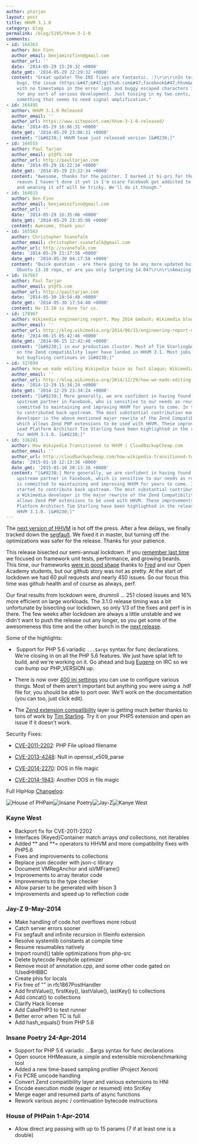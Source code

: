 ```yaml
---
author: ptarjan
layout: post
title: HHVM 3.1.0
category: blog
permalink: /blog/5195/hhvm-3-1-0
comments:
- id: 164363
  author: Ben Finn
  author_email: benjaminzfinn@gmail.com
  author_url: ''
  date: '2014-05-29 15:29:32 +0000'
  date_gmt: '2014-05-29 22:29:32 +0000'
  content: "Great update! The INI fixes are fantastic. :)\r\n\r\nIn terms of major
    bugs, the issue (https:&#47;&#47;github.com&#47;facebook&#47;hhvm&#47;issues&#47;2589)
    with no timestamps in the error logs and buggy escaped characters is fairly major
    for any sort of serious development. Just tossing in my two cents, in terms of
    something that seems to need signal amplification."
- id: 164495
  author: HHVM 3.1.0 Released
  author_email: ''
  author_url: https://www.sitepoint.com/hhvm-3-1-0-released/
  date: '2014-05-29 16:06:31 +0000'
  date_gmt: '2014-05-29 23:06:31 +0000'
  content: "[&#8230;] HHVM team just released version [&#8230;]"
- id: 164555
  author: Paul Tarjan
  author_email: pt@fb.com
  author_url: http://paultarjan.com
  date: '2014-05-29 16:22:34 +0000'
  date_gmt: '2014-05-29 23:22:34 +0000'
  content: "Awesome, thanks for the pointer. I marked it hi-pri for the team.\r\n\r\nThe
    reason I haven't done it yet is I'm scare facebook got addicted to the old behavior
    and weaning it off will be tricky. We'll do it though."
- id: 164615
  author: Ben Finn
  author_email: benjaminzfinn@gmail.com
  author_url: ''
  date: '2014-05-29 16:35:06 +0000'
  date_gmt: '2014-05-29 23:35:06 +0000'
  content: Awesome, thank you!
- id: 165563
  author: Christopher Svanefalk
  author_email: christopher.svanefalk@gmail.com
  author_url: http://svanefalk.com
  date: '2014-05-29 21:17:56 +0000'
  date_gmt: '2014-05-30 04:17:56 +0000'
  content: "Quick question - are there going to be any more updated builds for the
    Ubuntu 13.10 repo, or are you only targeting 14.04?\r\n\r\nAmazing work :)"
- id: 167867
  author: Paul Tarjan
  author_email: pt@fb.com
  author_url: http://paultarjan.com
  date: '2014-05-30 10:54:40 +0000'
  date_gmt: '2014-05-30 17:54:40 +0000'
  content: No 13.10 is done for us.
- id: 178967
  author: Wikimedia engineering report, May 2014 &mdash; Wikimedia blog
  author_email: ''
  author_url: http://blog.wikimedia.org/2014/06/15/engineering-report-may-2014/
  date: '2014-06-15 05:42:46 +0000'
  date_gmt: '2014-06-15 12:42:46 +0000'
  content: "[&#8230;] in our production cluster. Most of Tim Starling&#8217;s work
    on the Zend compatibility layer have landed in HHVM 3.1. Most jobs are working,
    but bugfixing continues on [&#8230;]"
- id: 327899
  author: How we made editing Wikipedia twice as fast &laquo; Wikimedia blog
  author_email: ''
  author_url: http://blog.wikimedia.org/2014/12/29/how-we-made-editing-wikipedia-twice-as-fast/
  date: '2014-12-29 15:34:24 +0000'
  date_gmt: '2014-12-29 23:34:24 +0000'
  content: "[&#8230;] More generally, we are confident in having found a strong, capable
    upstream partner in Facebook, who is sensitive to our needs as reusers, and is
    committed to maintaining and improving HHVM for years to come. In turn, we started
    to contributed back upstream. The most substantial contribution made by a Wikimedia
    developer is the above mentioned major rewrite of the Zend Compatibility Layer,
    which allows Zend PHP extensions to be used with HHVM. These improvements by WMF
    Lead Platform Architect Tim Starling have been highlighted in the release notes
    for HHVM 3.1.0. [&#8230;]"
- id: 336281
  author: How Wikipedia Transitioned to HHVM | CloudBackupCheap.com
  author_email: ''
  author_url: http://cloudbackupcheap.com/how-wikipedia-transitioned-to-hhvm/
  date: '2015-01-10 12:13:36 +0000'
  date_gmt: '2015-01-10 20:13:36 +0000'
  content: "[&#8230;] More generally, we are confident in having found a strong, capable
    upstream partner in Facebook, which is sensitive to our needs as reusers, and
    is committed to maintaining and improving HHVM for years to come. In turn, we
    started to contribute back upstream. The most substantial contribution made by
    a Wikimedia developer is the major rewrite of the Zend Compatibility Layer, which
    allows Zend PHP extensions to be used with HHVM. These improvements by WMF Lead
    Platform Architect Tim Starling have been highlighted in the release notes for
    HHVM 3.1.0. [&#8230;]"
---
```


The [next version of HHVM](https://github.com/facebook/hhvm/wiki/Prebuilt%20Packages%20for%20HHVM) is hot off the press. After a few delays, we finally tracked down the [segfault](https://github.com/facebook/hhvm/commit/be654dd35a50b0c5a6918b376b5d168fdd00be25). We fixed it in master, but turning off the optimizations was safer for the release. Thanks for your patience.

<!--truncate-->

This release bisected our semi-annual lockdown. If you [remember last time ](http://hhvm.com/blog/2813/we-are-the-98-5-and-the-16)we focused on framework unit tests, performance, and growing beards. This time, our frameworks [were in good shape](http://hhvm.com/blog/4841/compatibility-update) thanks to [Fred](https://github.com/fredemmott/) and our Open Academy students, but our github story was not as pretty. At the start of lockdown we had 60 pull requests and nearly 450 issues. So our focus this time was github health and of course as always, perf.

Our final results from lockdown were, drumroll ... 251 closed issues and 16% more efficient on large workloads. The 3.1.0 release timing was a bit unfortunate by bisecting our lockdown, so only 1/3 of the fixes and perf is in there. The few weeks after lockdown are always a little unstable and we didn't want to push the release out any longer, so you get some of the awesomeness this time and the other bunch in the [next release](https://github.com/facebook/hhvm/wiki/Release%20Schedule).

Some of the highlights:




  *  Support for PHP 5.6 variadic `...$args` syntax for func declarations. We're closing in on all the PHP 5.6 features. We just have splat left to build, and we're working on it. Go ahead and bug [Eugene](https://github.com/elgenie) on IRC so we can bump our PHP_VERSION up.


  * There is now over [400 ini settings](https://github.com/facebook/hhvm/wiki/INI%20Settings) you can use to configure various things. Most of them aren't important but anything you were using a .hdf file for, you should be able to port over. We'll work on the documentation (you can too, just click edit).


  * The [Zend extension compatibility](https://github.com/facebook/hhvm/tree/master/hphp/runtime/ext_zend_compat) layer is getting much better thanks to tons of work by [Tim Starling](https://github.com/tstarling). Try it on your PHP5 extension and open an issue if it doesn't work.


Security Fixes:


  * [CVE-2011-2202](http://cve.mitre.org/cgi-bin/cvename.cgi?name=CVE-2011-2202): PHP File upload filename


  * [CVE-2013-4248](http://cve.mitre.org/cgi-bin/cvename.cgi?name=CVE-2013-4248): Null in openssl_x509_parse


  * [CVE-2014-2270](http://cve.mitre.org/cgi-bin/cvename.cgi?name=CVE-2014-2270): DOS in file magic


  * [CVE-2014-1943](http://cve.mitre.org/cgi-bin/cvename.cgi?name=CVE-2014-1943): Another DOS in file magic


Full HipHop [Changelog](https://github.com/facebook/hhvm/blob/master/hphp/NEWS):

![House of PHPain](/static/images/posts/51dmEgb7yEL._SX300_.jpg)![Insane Poetry](/static/images/posts/MI0001403584-300x197.jpg)![Jay-Z](/static/images/posts/jayz-ef87b3e92d7c1c87ab4f734077cfe8ed06ac322c-300x225.jpg)![Kanye West](/static/images/posts/Kanye_West_Lollapalooza_Chile_2011_2-267x300.jpg)

### Kayne West

* Backport fix for CVE-2011-2202
* Interfaces {Keyed}Container match arrays *and* collections, not iterables
* Added ** and **= operators to HHVM and more compatibility fixes with PHP5.6
* Fixes and improvements to collections
* Replace json decoder with json-c library
* Document VMRegAnchor and isVMFrame()
* Improvements to array iterator code
* Improvements to the type checker
* Allow parser to be generated with bison 3
* Improvements and speed up to reflection code

### Jay-Z 9-May-2014

- Make handling of code.hot overflows more robust
- Catch server errors sooner
- Fix segfault and infinite recursion in fileinfo extension
- Resolve systemlib constants at compile time
- Resume resumables natively
- Import round() table optimizations from php-src
- Delete bytecode Peephole optimizer
- Remove most of annotation.cpp, and some other code gated on !UsedHHBBC
- Create phis for locals
- Fix free of "" in rfc1867PostHandler
- Add firstValue(), firstKey(), lastValue(), lastKey() to collections
- Add concat() to collections
- Clarify Hack license
- Add CakePHP3 to test runner
- Better error when TC is full
- Add hash_equals() from PHP 5.6

### Insane Poetry 24-Apr-2014

- Support for PHP 5.6 variadic ...$args syntax for func declarations
- Open source HHMeasure, a simple and extensible microbenchmarking tool
- Added a new time-based sampling profiler (Project Xenon)
- Fix PCRE unicode handling
- Convert Zend compatibility layer and various extensions to HNI
- Encode execution mode (eager or resumed) into SrcKey
- Merge eager and resumed parts of async functions
- Rework various async / continuation bytecode instructions

### House of PHPain 1-Apr-2014

- Allow direct arg passing with up to 15 params (7 if at least one is a double)
